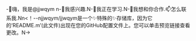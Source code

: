 -👋嗨，我是@jjwqym n-👀我感兴趣.N-🌱我正在学习.N-💞️我想和你合作.📫怎么联系我.Nn<！--njjwqym/jjwqym是一个✨特殊的✨存储库，因为它的‘README.m’(此文件)出现在您的GitHub配置文件上。您可以单击预览链接查看更改。N->
